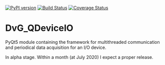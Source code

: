 [![PyPI version](
https://badge.fury.io/py/dvg-qdeviceio.svg)](https://badge.fury.io/py/dvg-qdeviceio)
[![Build Status](https://travis-ci.org/Dennis-van-Gils/python-dvg-qdeviceio.svg?branch=master)](https://travis-ci.org/Dennis-van-Gils/python-dvg-qdeviceio)
[![Coverage Status](https://coveralls.io/repos/github/Dennis-van-Gils/python-dvg-qdeviceio/badge.svg?branch=master)](https://coveralls.io/github/Dennis-van-Gils/python-dvg-qdeviceio?branch=master)

# DvG_QDeviceIO
PyQt5 module containing the framework for multithreaded communication and periodical data acquisition for an I/O device.

In alpha stage. Within a month (at July 2020) I expect a proper release.
